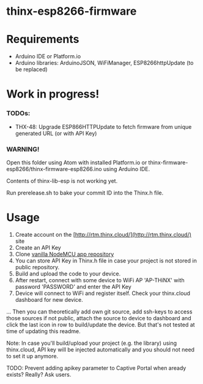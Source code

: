 # thinx-esp8266-firmware

# Requirements

- Arduino IDE or Platform.io
- Arduino libraries: ArduinoJSON, WiFiManager, ESP8266httpUpdate (to be replaced)

# Work in progress!

### TODOs:

* THX-48: Upgrade ESP866HTTPUpdate to fetch firmware from unique generated URL (or with API Key)

### WARNING!

Open this folder using Atom with installed Platform.io or thinx-firmware-esp8266/thinx-firmware-esp8266.ino using Arduino IDE.

Contents of thinx-lib-esp is not working yet.

Run prerelease.sh to bake your commit ID into the Thinx.h file.

# Usage

1. Create account on the [http://rtm.thinx.cloud/](http://rtm.thinx.cloud/) site
2. Create an API Key
3. Clone [vanilla NodeMCU app repository](https://github.com/suculent/thinx-firmware-esp8266) 
4. You can store API Key in Thinx.h file in case your project is not stored in public repository.
5. Build and upload the code to your device.
6. After restart, connect with some device to WiFi AP 'AP-THiNX' with password 'PASSWORD' and enter the API Key
7. Device will connect to WiFi and register itself. Check your thinx.cloud dashboard for new device.

... Then you can theoretically add own git source, add ssh-keys to access those sources if not public, attach the source to device to dashboard and click the last icon in row to build/update the device. But that's not tested at time of updating this readme.


Note: In case you'll build/upload your project (e.g. the library) using thinx.cloud, API key will be injected automatically and you should not need to set it up anymore.

TODO: Prevent adding apikey parameter to Captive Portal when aready exists? Really? Ask users.
